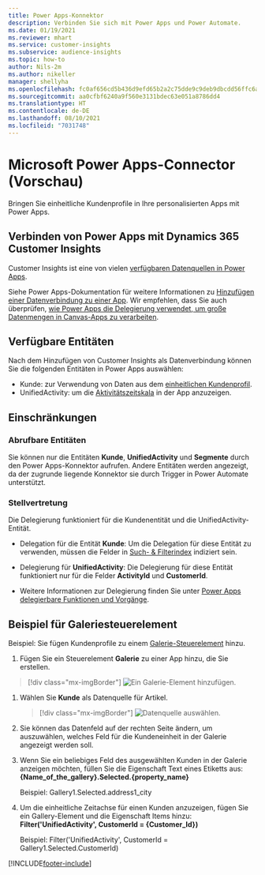 ```yaml
---
title: Power Apps-Konnektor
description: Verbinden Sie sich mit Power Apps und Power Automate.
ms.date: 01/19/2021
ms.reviewer: mhart
ms.service: customer-insights
ms.subservice: audience-insights
ms.topic: how-to
author: Nils-2m
ms.author: nikeller
manager: shellyha
ms.openlocfilehash: fc0af656cd5b436d9efd65b2a2c75dde9c9deb9dbcdd56ffc6a960f5878a631f
ms.sourcegitcommit: aa0cfbf6240a9f560e3131bdec63e051a8786dd4
ms.translationtype: HT
ms.contentlocale: de-DE
ms.lasthandoff: 08/10/2021
ms.locfileid: "7031748"
---
```

# <a name="microsoft-power-apps-connector-preview"></a>Microsoft Power Apps-Connector (Vorschau)

Bringen Sie einheitliche Kundenprofile in Ihre personalisierten Apps mit Power Apps.

## <a name="connect-power-apps-and-dynamics-365-customer-insights"></a>Verbinden von Power Apps mit Dynamics 365 Customer Insights

Customer Insights ist eine von vielen [verfügbaren Datenquellen in Power Apps](/powerapps/maker/canvas-apps/working-with-data-sources).

Siehe Power Apps-Dokumentation für weitere Informationen zu [Hinzufügen einer Datenverbindung zu einer App](/powerapps/maker/canvas-apps/add-data-connection). Wir empfehlen, dass Sie auch überprüfen, [wie Power Apps die Delegierung verwendet, um große Datenmengen in Canvas-Apps zu verarbeiten](/powerapps/maker/canvas-apps/delegation-overview).

## <a name="available-entities"></a>Verfügbare Entitäten

Nach dem Hinzufügen von Customer Insights als Datenverbindung können Sie die folgenden Entitäten in Power Apps auswählen:

- Kunde: zur Verwendung von Daten aus dem [einheitlichen Kundenprofil](customer-profiles.md).
- UnifiedActivity: um die [Aktivitätszeitskala](activities.md) in der App anzuzeigen.

## <a name="limitations"></a>Einschränkungen

### <a name="retrievable-entities"></a>Abrufbare Entitäten

Sie können nur die Entitäten **Kunde**, **UnifiedActivity** und **Segmente** durch den Power Apps-Konnektor aufrufen. Andere Entitäten werden angezeigt, da der zugrunde liegende Konnektor sie durch Trigger in Power Automate unterstützt.  

### <a name="delegation"></a>Stellvertretung

Die Delegierung funktioniert für die Kundenentität und die UnifiedActivity-Entität. 

- Delegation für die Entität **Kunde**: Um die Delegation für diese Entität zu verwenden, müssen die Felder in [Such- & Filterindex](search-filter-index.md) indiziert sein.  

- Delegierung für **UnifiedActivity**: Die Delegierung für diese Entität funktioniert nur für die Felder **ActivityId** und **CustomerId**.  

- Weitere Informationen zur Delegierung finden Sie unter [Power Apps delegierbare Funktionen und Vorgänge](/connectors/commondataservice/#power-apps-delegable-functions-and-operations-for-the-cds-for-apps). 

## <a name="example-gallery-control"></a>Beispiel für Galeriesteuerelement

Beispiel: Sie fügen Kundenprofile zu einem [Galerie-Steuerelement](/powerapps/maker/canvas-apps/add-gallery) hinzu.

1. Fügen Sie ein Steuerelement **Galerie** zu einer App hinzu, die Sie erstellen.

> [!div class="mx-imgBorder"]
> ![Ein Galerie-Element hinzufügen.](media/connector-powerapps9.png "Ein Galerie-Element hinzufügen")

1. Wählen Sie **Kunde** als Datenquelle für Artikel.

    > [!div class="mx-imgBorder"]
    > ![Datenquelle auswählen.](media/choose-datasource-powerapps.png "Wählen Sie eine Datenquelle")

1. Sie können das Datenfeld auf der rechten Seite ändern, um auszuwählen, welches Feld für die Kundeneinheit in der Galerie angezeigt werden soll.

1. Wenn Sie ein beliebiges Feld des ausgewählten Kunden in der Galerie anzeigen möchten, füllen Sie die Eigenschaft Text eines Etiketts aus: **{Name_of_the_gallery}.Selected.{property_name}**

    Beispiel: Gallery1.Selected.address1_city

1. Um die einheitliche Zeitachse für einen Kunden anzuzeigen, fügen Sie ein Gallery-Element und die Eigenschaft Items hinzu: **Filter('UnifiedActivity', CustomerId = {Customer_Id})**

    Beispiel: Filter('UnifiedActivity', CustomerId = Gallery1.Selected.CustomerId)


[!INCLUDE[footer-include](../includes/footer-banner.md)]